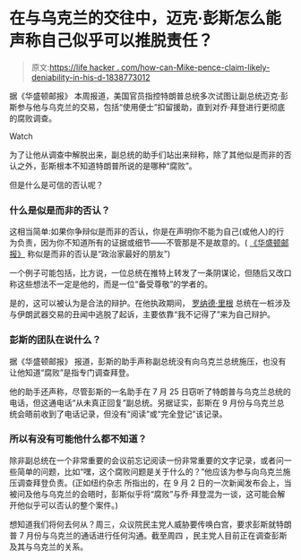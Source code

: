 # 在与乌克兰的交往中，迈克·彭斯怎么能声称自己似乎可以推脱责任？

> 原文:[https://life hacker . com/how-can-Mike-pence-claim-likely-deniability-in-his-d-1838773012](https://lifehacker.com/how-can-mike-pence-claim-plausible-deniability-in-his-d-1838773012)

据《华盛顿邮报》 本周报道，美国官员指控特朗普总统多次试图让副总统迈克·彭斯参与他与乌克兰的交易，包括“使用便士”扣留援助，直到对乔·拜登进行更彻底的腐败调查。

Watch

为了让他从调查中解脱出来，副总统的助手们站出来辩称，除了其他似是而非的否认之外，彭斯根本不知道特朗普所说的是哪种“腐败”。

但是什么是可信的否认呢？

### 什么是似是而非的否认？

这相当简单:如果你争辩似是而非的否认，你是在声明你不能为自己(或他人)的行为负责，因为你不知道所有的证据或细节——不管那是不是故意的。( [《华盛顿邮报》](https://www.washingtonpost.com/news/the-fix/wp/2017/07/04/plausible-deniability-the-drug-that-president-trump-cant-stop-abusing/) 称似是而非的否认是“政治家最好的朋友”)

一个例子可能包括，比方说，一位总统在推特上转发了一条阴谋论，但随后又改口称这些想法不一定是他的，而是一位“备受尊敬”的学者的。

是的，这可以被认为是合法的辩护。在他执政期间， [罗纳德·里根](https://www.vox.com/the-big-idea/2017/7/25/16020518/trump-iran-contra-reagan-parallels-impeachment) 总统在一桩涉及与伊朗武器交易的丑闻中逃脱了起诉，主要依靠“我不记得了”来为自己辩护。

### 彭斯的团队在说什么？

据《华盛顿邮报》 报道，彭斯的助手声称副总统没有向乌克兰总统施压，也没有让他知道“腐败”是指专门调查拜登。

他的助手还声称，尽管彭斯的一名助手在 7 月 25 日窃听了特朗普与乌克兰总统的电话，但这通电话“从未真正回复”副总统。另据证实，彭斯在 9 月份与乌克兰总统会晤前收到了电话记录，但没有“阅读”或“完全登记”该记录。

### 所以有没有可能他什么都不知道？

除非副总统在一个非常重要的会议前忘记阅读一份非常重要的文字记录，或者问一些简单的问题，比如“嘿，这个腐败问题是关于什么的？”他应该为参与向乌克兰施压调查拜登负责。(正如纽约杂志 所指出的，在 9 月 2 日的一次新闻发布会上，当被问及他与乌克兰的会晤时，彭斯似乎将“腐败”与乔·拜登混为一谈，这可能会解开他似乎可以否认的整个案件。)

想知道我们将何去何从？周三，众议院民主党人威胁要传唤白宫，要求彭斯就特朗普 7 月份与乌克兰的通话进行任何沟通。截至周四 ，民主党人目前正在调查彭斯及其与乌克兰的关系。